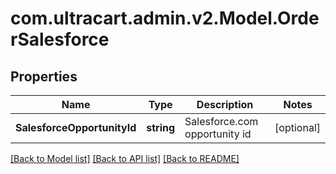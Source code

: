 
# com.ultracart.admin.v2.Model.OrderSalesforce

## Properties

Name | Type | Description | Notes
------------ | ------------- | ------------- | -------------
**SalesforceOpportunityId** | **string** | Salesforce.com opportunity id | [optional] 

[[Back to Model list]](../README.md#documentation-for-models)
[[Back to API list]](../README.md#documentation-for-api-endpoints)
[[Back to README]](../README.md)

